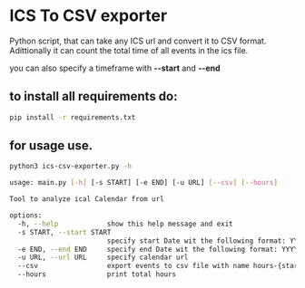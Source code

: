 # ICS To CSV exporter

Python script, that can take any ICS url and convert it to CSV format. Adittionally it can count the total time of all events in the ics file.

you can also specify a timeframe with **--start** and **--end**

## to install all requirements do:

```bash
pip install -r requirements.txt
```

## for usage use.

```bash
python3 ics-csv-exporter.py -h
```

```bash
usage: main.py [-h] [-s START] [-e END] [-u URL] [--csv] [--hours]

Tool to analyze ical Calendar from url

options:
  -h, --help            show this help message and exit
  -s START, --start START
                        specify start Date wit the following format: YYYY.MM.DD
  -e END, --end END     specify end Date wit the following format: YYYY.MM.DD
  -u URL, --url URL     specify calendar url
  --csv                 export events to csv file with name hours-{start date}-{end date}.csv
  --hours               print total hours
```